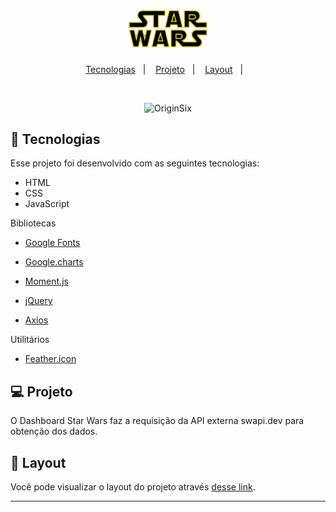 <h1 align="center">
  <img alt="dashboard star wars" title="dashboard star wars" src=".github/logo.png" width=25% />
</h1>
<p align="center">
  <a href="#-tecnologias">Tecnologias</a>&nbsp;&nbsp;&nbsp;|&nbsp;&nbsp;&nbsp;
  <a href="#-projeto">Projeto</a>&nbsp;&nbsp;&nbsp;|&nbsp;&nbsp;&nbsp;
  <a href="#-layout">Layout</a>&nbsp;&nbsp;&nbsp;|&nbsp;&nbsp;&nbsp;
</p>

<br>

<p align="center">
  <img alt="OriginSix" src="https://media.giphy.com/media/mQlQaLtezFBgfEoN7S/giphy.gif" width=80%">
</p>

## 🚀 Tecnologias

Esse projeto foi desenvolvido com as seguintes tecnologias:

- HTML
- CSS
- JavaScript

Bibliotecas

- [Google Fonts](https://fonts.google.com/)

- [Google.charts](https://developers.google.com/chart)

- [Moment.js](https://cdnjs.com/libraries/moment.js)

- [jQuery](https://code.jquery.com/jquery/)

- [Axios](https://github.com/axios/axios)

Utilitários

- [Feather.icon](https://feathericons.com/)

## 💻 Projeto

O Dashboard Star Wars faz a requisição da API externa swapi.dev para obtenção dos dados.

## 🔖 Layout

Você pode visualizar o layout do projeto através [desse link](https://idouglasd.github.io/Dashboard-Star-Wars//).

---
